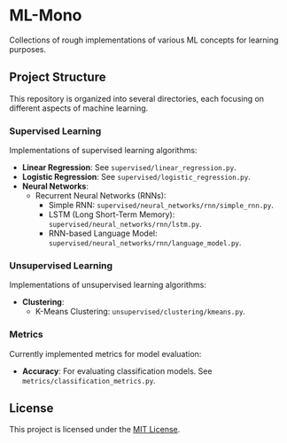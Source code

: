 # ML-Mono

Collections of rough implementations of various ML concepts for learning purposes.

## Project Structure

This repository is organized into several directories, each focusing on different aspects of machine learning.

### Supervised Learning

Implementations of supervised learning algorithms:

-   **Linear Regression**: See `supervised/linear_regression.py`.
-   **Logistic Regression**: See `supervised/logistic_regression.py`.
-   **Neural Networks**:
    -   Recurrent Neural Networks (RNNs):
        -   Simple RNN: `supervised/neural_networks/rnn/simple_rnn.py`.
        -   LSTM (Long Short-Term Memory): `supervised/neural_networks/rnn/lstm.py`.
        -   RNN-based Language Model: `supervised/neural_networks/rnn/language_model.py`.

### Unsupervised Learning

Implementations of unsupervised learning algorithms:

-   **Clustering**:
    -   K-Means Clustering: `unsupervised/clustering/kmeans.py`.

### Metrics

Currently implemented metrics for model evaluation:

-   **Accuracy**: For evaluating classification models. See `metrics/classification_metrics.py`.

## License

This project is licensed under the [MIT License](LICENSE).
